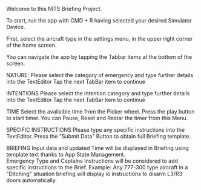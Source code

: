 Welcome to this NITS Briefing Project. 

To start, run the app with CMD + R having selected your desired Simulator Device. 



First, select the aircraft type in the settings menu, in the upper right corner of the home screen. 

You can navigate the app by tapping the Tabbar items at the bottom of the screen. 

NATURE: 
    Please select the category of emergency and type further details into the TextEditor
    Tap the next TabBar item to continue
    
INTENTIONS
    Please select the intention category and type further details into the TextEditor
    Tap the next TabBar item to continue
    
TIME
    Select the availaible time from the Picker wheel. Press the play button to start timer. You can Pause, Reset and Restar the timer from this Menu.
    
SPECIFIC INSTRUCTIONS
    Please type any specific instructions into the TextEditor.
    Press the "Submit Data" Button to obtain full Briefing template.
    
BRIEFING
    Input data and updated Time will be displayed in Briefing using template text thanks to App State Management.  
    Emergency Type and Captains Instructions will be considered to add specific instructions to the Brief.
    Example: Any 777-300 type aircraft in a "Ditching" situation briefing will display io instructions to disarm L3/R3 doors automatically. 




